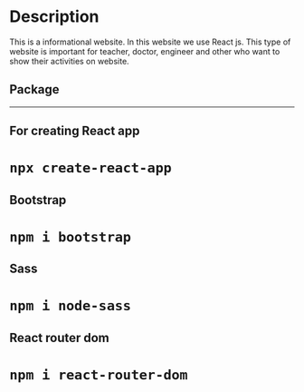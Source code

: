 # Description

This is a informational website. In this website we use React js. This type of website is important for teacher, doctor, engineer and other who want to show their activities on website.

## Package

<hr />

## For creating React app

# `npx create-react-app`

## Bootstrap

# `npm i bootstrap`

## Sass

# `npm i node-sass`

## React router dom

# `npm i react-router-dom`
